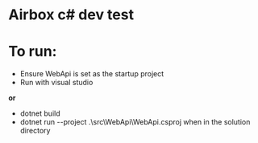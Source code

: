 # Airbox c# dev test

# To run:
  - Ensure WebApi is set as the startup project
  - Run with visual studio
    
   **or**
  - dotnet build
  - dotnet run --project .\src\WebApi\WebApi.csproj when in the solution directory

